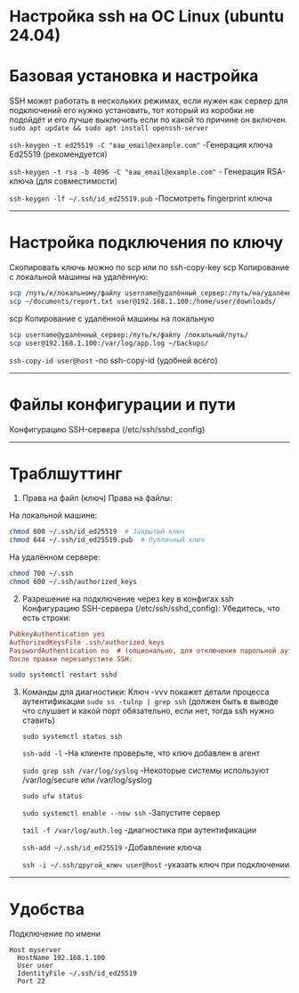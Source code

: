 # Настройка ssh на ОС Linux (ubuntu 24.04)
# Базовая установка и настройка
SSH может работать в нескольких режимах, если нужен как сервер для подключений его нужно установить, тот который из коробки не подойдёт и его лучше выключить если по какой то причине он включен.
`sudo apt update && sudo apt install openssh-server`

`ssh-keygen -t ed25519 -C "ваш_email@example.com"` -Генерация ключа Ed25519 (рекомендуется)

`ssh-keygen -t rsa -b 4096 -C "ваш_email@example.com"` - Генерация RSA-ключа (для совместимости)

`ssh-keygen -lf ~/.ssh/id_ed25519.pub` -Посмотреть fingerprint ключа

----
# Настройка подключения по ключу
Скопировать ключь можно по scp или по ssh-copy-key
scp  Копирование с локальной машины на удалённую:
```bash
scp /путь/к/локальному/файлу username@удалённый_сервер:/путь/на/удалённом/сервере/
scp ~/documents/report.txt user@192.168.1.100:/home/user/downloads/
```
scp  Копирование с удалённой машины на локальную
```bash
scp username@удалённый_сервер:/путь/к/файлу /локальный/путь/
scp user@192.168.1.100:/var/log/app.log ~/backups/
```
`ssh-copy-id user@host` -по ssh-copy-id (удобней всего)

----
# Файлы конфигурации и пути
Конфигурацию SSH-сервера (/etc/ssh/sshd_config)

----
# Траблшуттинг
1. Права на файл (ключ)
Права на файлы:

На локальной машине:

```bash
chmod 600 ~/.ssh/id_ed25519  # Закрытый ключ
chmod 644 ~/.ssh/id_ed25519.pub  # Публичный ключ
```
На удалённом сервере:

```bash
chmod 700 ~/.ssh
chmod 600 ~/.ssh/authorized_keys
```
2. Разрешение на подключение через key в конфигах ssh
Конфигурацию SSH-сервера (/etc/ssh/sshd_config):
Убедитесь, что есть строки:

```ini
PubkeyAuthentication yes
AuthorizedKeysFile .ssh/authorized_keys
PasswordAuthentication no  # (опционально, для отключения парольной аутентификации)
После правки перезапустите SSH:
```
```bash
sudo systemctl restart sshd
```
3. Команды для диагностики:
    Ключ -vvv покажет детали процесса аутентификации
    `sudo ss -tulnp | grep ssh` (должен быть в выводе что слушает и какой порт обязательно, если нет, тогда ssh нужно ставить) 

    `sudo systemctl status ssh`

    `ssh-add -l` -На клиенте проверьте, что ключ добавлен в агент

    `sudo grep ssh /var/log/syslog` -Некоторые системы используют /var/log/secure или /var/log/syslog

    `sudo ufw status`

    `sudo systemctl enable --now ssh` -Запустите сервер

    `tail -f /var/log/auth.log` -диагностика при аутентификации

    `ssh-add ~/.ssh/id_ed25519`  -Добавление ключа

    `ssh -i ~/.ssh/другой_ключ user@host` -указать ключ при подключении

----
# Удобства
Подключение по имени
```~/.ssh/config
Host myserver
  HostName 192.168.1.100
  User user
  IdentityFile ~/.ssh/id_ed25519
  Port 22
```